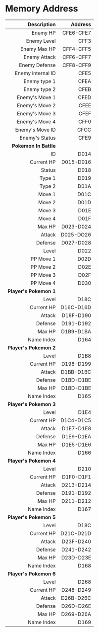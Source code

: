 # Memory Address

| **Description** | **Address** |
| -----------: | -----------: |
| Enemy HP | CFE6-CFE7 |<!-- 连续地址指将两个位置的数据拼成四位数进行读取。-->
| Enemy Level | CFF3 |
| Enemy Max HP | CFF4-CFF5 |
| Enemy Attack | CFF6-CFF7 |
| Enemy Defense | CFF8-CFF9 |
| Enemy internal ID | CFE5 |<!-- 此处的internal ID 指的是https://tcrf.net/Pok%C3%A9mon_Red_and_Blue/Internal_Index_Number 里面的Hex internal number, 在 https://datacrystal.tcrf.net/wiki/Pok%C3%A9mon_Red_and_Blue/Notes#Picture_numbers 中也可以找到eg.6C指向EKANS-->
| Enemy type 1 | CFEA |
| Enemy type 2 | CFEB |<!-- 目前仍在寻找不同元素系对应的编码，已找到克制关系。若宝可梦只有一种元素，则会在type1 与 type2 中储存相同的编码。不确定仅有一种元素和两种元素皆有导致的其他影响。-->
| Enemy's Move 1 | CFED |
| Enemy's Move 2 | CFEE |
| Enemy's Move 3 | CFEF |
| Enemy's Move 4 | CFF0 |
| Enemy's Move ID | CFCC |<!-- Move 指技能，目前已有对照表。前四个指存储技能，最后一个指当前使用技能。对照表相同。-->
| Enemy's Status | CFE9 |<!-- 对应的bits和状态已有关系。--><!-- Pokemon in battle 会显示目前出战的宝可梦的数据，剩余六个宝可梦是在等待席的六个宝可梦。 -->
| **Pokemon In Battle** |
| ID | D014 |
| Current HP | D015-D016 |
| Status | D018 |
| Type 1 | D019 |
| Type 2 | D01A |
| Move 1 | D01C |
| Move 2 | D01D |
| Move 3 | D01E |
| Move 4 | D01F |<!-- 这里的Move1会出现储存多个数字的情况，可能是字节显示问题。-->
| Max HP | D023-D024 |
| Attack | D025-DO26 |
| Defense | D027-D028 |
| Level | D022 |
| PP Move 1 | D02D |
| PP Move 2 | D02E |
| PP Move 3 | D02F |
| PP Move 4 | D030 |<!-- PP 指可用点数，若点数归0，技能不能使用。-->
| **Player's Pokemon 1** |
| Level | D18C |
| Current HP | D16C-D16D |
| Attack | D18F-D190 |
| Defense | D191-D192 |
| Max HP | D1B9-D1BA |
| Name Index | D164 |
| **Player's Pokemon 2** |
| Level | D1B8 |
| Current HP | D198-D199 |
| Attack | D1BB-D1BC |
| Defense | D1BD-D1BE |
| Max HP | D1BD-D1BE |
| Name Index | D165 |
| **Player's Pokemon 3** |
| Level | D1E4 |
| Current HP | D1C4-D1C5 |
| Attack | D1E7-D1E8 |
| Defense | D1E9-D1EA |
| Max HP | D1E5-D1E6 |
| Name Index | D166 |
| **Player's Pokemon 4** |
| Level | D210 |
| Current HP | D1F0-D1F1 |
| Attack | D213-D214 |
| Defense | D191-D192 |
| Max HP | D211-D212 |
| Name Index | D167 |
| **Player's Pokemon 5** |
| Level | D18C |
| Current HP | D21C-D21D |
| Attack | D23F-D240 |
| Defense | D241-D242 |
| Max HP | D23D-D23E |
| Name Index | D168 |
| **Player's Pokemon 6** |
| Level | D268 |
| Current HP | D248-D249 |
| Attack | D26B-D26C |
| Defense | D26D-D26E |
| Max HP | D269-D26A |
| Name Index | D169 |
